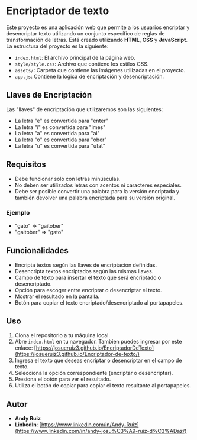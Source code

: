 # Encriptador de texto
Este proyecto es una aplicación web que permite a los usuarios encriptar y desencriptar texto utilizando un conjunto específico de reglas de transformación de letras.
Está creado utilizando **HTML**, **CSS** y **JavaScript**. La estructura del proyecto es la siguiente:

- `index.html`: El archivo principal de la página web.
- `style/style.css`: Archivo que contiene los estilos CSS.
- `assets/`: Carpeta que contiene las imágenes utilizadas en el proyecto.
- `app.js`: Contiene la lógica de encriptación y desencriptación.

## Llaves de Encriptación

Las "llaves" de encriptación que utilizaremos son las siguientes:

- La letra "e" es convertida para "enter"
- La letra "i" es convertida para "imes"
- La letra "a" es convertida para "ai"
- La letra "o" es convertida para "ober"
- La letra "u" es convertida para "ufat"

## Requisitos

- Debe funcionar solo con letras minúsculas.
- No deben ser utilizados letras con acentos ni caracteres especiales.
- Debe ser posible convertir una palabra para la versión encriptada y también devolver una palabra encriptada para su versión original.

### Ejemplo

- "gato" => "gaitober"
- "gaitober" => "gato"

## Funcionalidades

- Encripta textos según las llaves de encriptación definidas.
- Desencripta textos encriptados según las mismas llaves.
- Campo de texto para insertar el texto que será encriptado o desencriptado.
- Opción para escoger entre encriptar o desencriptar el texto.
- Mostrar el resultado en la pantalla.
- Botón para copiar el texto encriptado/desencriptado al portapapeles.

## Uso

1. Clona el repositorio a tu máquina local.
2. Abre `index.html` en tu navegador.
Tambien puedes ingresar por este enlace: [https://josueruiz3.github.io/EncriptadorDeTexto](https://josueruiz3.github.io/Encriptador-de-texto/)
3. Ingresa el texto que deseas encriptar o desencriptar en el campo de texto.
4. Selecciona la opción correspondiente (encriptar o desencriptar).
5. Presiona el botón para ver el resultado.
6. Utiliza el botón de copiar para copiar el texto resultante al portapapeles.



## Autor

- **Andy Ruiz**
- **LinkedIn**: [https://www.linkedin.com/in/Andy-Ruiz](https://www.linkedin.com/in/andy-josu%C3%A9-ruiz-d%C3%ADaz/)

